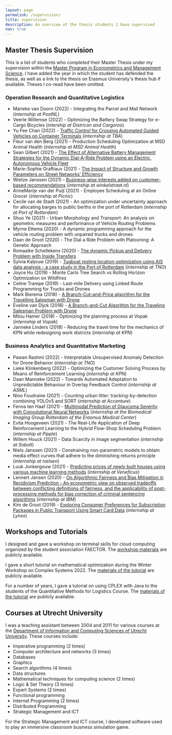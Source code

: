 ```yaml
---
layout: page
permalink: /supervision/
title: supervision
description: An overview of the thesis students I have supervised
nav: true
---
```


## Master Thesis Supervision

This is a list of students who *completed* their Master Thesis under my supervision within the [Master Program in Econometrics and Management Science](https://www.eur.nl/en/master/econometrics). I have added the year in which the student has defended the thesis, as well as a link to the thesis on Erasmus University's thesis hub if available. Theses I co-read have been omitted.

### Operation Research and Quantitative Logistics 

* Marieke van Doorn (2022) - Integrating the Parcel and Mail Network (*internship at PostNL*)
* Veerle Willemse (2022) - Optimizing the Battery Swap Strategy for e-Cargo Bicycles (*intership at Districon and Cargoroo*)
* Yu Fee Chan (2022) - [Traffic Control for Crossing Automated Guided Vehicles on Container Terminals](https://thesis.eur.nl/pub/62072) (*internship at TBA*)
* Fleur van den Berg (2021) - Production Scheduling Optimization at MSD Animal Health (*internship at MSD Animal Health*)
* Sean Gilbert (2021) - [The Effect of Alternative Battery Management Strategies for the Dynamic Dial-A-Ride Problem using an Electric, Autonomous Vehicle Fleet](https://thesis.eur.nl/pub/56877)
* Marie-Sophie Graftiaux (2021) - [The Impact of Structure and Growth Parameters on Street Networks' Efficiency](https://thesis.eur.nl/pub/56940)
* Wietze Janssen (2021) - [Business-wise interests added on customer-based recommendations](https://thesis.eur.nl/pub/56943) (*internship at winkelstraat.nl*)
* AnneMarije van der Puijl (2021) - Employee Scheduling at an Online Grocer (*internship at Picnic*)
* Cecile van de Stadt (2021) - An optimization under uncertainty approach for allocating barges to public berths in the port of Rotterdam (*internship at Port of Rotterdam*)
* Shuo Ye (2021) - Urban Morphology and Transport: An analysis on geometric measures and performance of Vehicle Routing Problems
* Myrne Ettema (2020) - A dynamic programming approach for the vehicle routing problem with unpaired trucks and drones
* Daan de Groot (2020) - The Dial a Ride Problem with Platooning: A Genetic Approach
* Romaaike Schellekens (2020) - [The dynamic Pickup and Delivery Problem with Inside Transfers](https://thesis.eur.nl/pub/52016)
* Sylvia Kaljouw (2019) - [Tugboat resting location optimization using AIS data analysis - a  case study in the Port of Rotterdam](https://thesis.eur.nl/pub/47388) (*internship at TNO*)
* Joyce Hu (2019) - Monte Carlo Tree Search vs Rolling Horizon Optimization on Wildfires
* Celine Trampe (2019) - Last-mile Delivery using Linked Route Programming for Trucks and Drones
* Mark Bierema (2018) - [A Branch-Cut-and-Price algorithm for the Travelling Salesman with Drone](https://thesis.eur.nl/pub/45932)
* Eveline van Dijck (2018) - [A Branch-and-Cut Algorithm for the Traveling Salesman Problem with Drone](https://thesis.eur.nl/pub/44107)
* Milou Hamer (2018) - Optimizing the planning process at Vopak (*internship at Vopak*)
* Janneke Linders (2018) - Reducing the travel time for the mechanics of KPN while redesigning work districts (*internship at KPN*)

### Business Analytics and Quantitative Marketing

* Pawan Rashmi (2022) - Interpretable Unsupervised Anomaly Detection for Drone Behavior (*internship at TNO*)
* Lieke Klinkenberg (2022) - Optimizing the Customer Solving Process by Means of Reinforcement Learning (*internship at KPN*)
* Daan Manneke (2022) - Towards Automated Adaptation to Unpredictable Behaviour in Overlay Feedback Control (*internship at ASML*)
* Nino Foudraine (2021) - Counting urban litter: tracking-by-detection combining YOLOv5 and SORT (*internship at Accenture*)
* Fenna ten Haaf (2021) - [Multimodal Prediction of Glaucoma Severity with Convulutional Neural Networks](https://thesis.eur.nl/pub/60887) (*internship at the Biomedical Imaging Group Rotterdam of the Erasmus Medical Center*)
* Evita Hoogeveen (2021) - The Real-Life Application of Deep Reinforcement Learning to the Hybrid Flow-Shop Scheduling Problem (*internship at Pipple*)
* Willem Houck (2021) - Data Scarcity in image segmentation (*internship at Sobolt*)
* Niels Janssen (2021) - Constraining non-parametric models to obtain media effect curves that adhere to the diminishing returns principle (*internship at nielsen*)
* Luuk Jonkergouw (2021) - [Predicting prices of newly built houses using various machine learning methods](https://thesis.eur.nl/pub/60871) (*internship at Veneficus*)
* Lennert Jansen (2020) - [On Algorithmic Fairness and Bias Mitigation in Recidivism Prediction - An econometric view on observed tradeoffs between conflicting definitions of fairness, and the applicability of post-processing methods for bias correction of criminal sentencing algorithms](https://thesis.eur.nl/pub/51867) (*internship at IBM*)
* Kim de Groot (2019) - [Exploring Consumer Preferences for Subscription Packages in Public Transport Using Smart Card Data](https://thesis.eur.nl/pub/50603) (*internship at Lynxx*)

## Workshops and Tutorials

I designed and gave a workshop on terminal skills for cloud computing organized by the student association FAECTOR. The [workshop materials](https://pcbouman-eur.github.io/workshop-getting-started-cloud/) are publicly available.

I gave a short tutorial on mathematical optimization during the Winter Workshop on Complex Systems 2022. The [materials of the tutorial](https://github.com/pcbouman-eur/wwcs2022-mathprog-tutorial) are publicly available.

For a number of years, I gave a tutorial on using CPLEX with Java to the students of the Quantitative Methods for Logistics Course. The [materials of the tutorial](https://pcbouman-eur.github.io/JavaCplexExample/) are publicly available.

## Courses at Utrecht University

I was a teaching assistant between 2004 and 2011 for various courses at the [Department of Information and Computing Sciences of Utrecht University](https://www.uu.nl/en/organisation/department-of-information-and-computing-sciences).
These courses include:

* Imperative programming (2 times)
* Computer architecture and networks (3 times)
* Databases
* Graphics
* Search algorithms (4 times)
* Data structures
* Mathematical techniques for computing science (2 times)
* Logic & Set Theory (3 times)
* Expert Systems (2 times)
* Functional programming
* Internet Programming (2 times)
* Distributed Programming
* Strategic Management and ICT

For the Strategic Management and ICT course, I developed software used to play an immersive classroom business simulation game.

